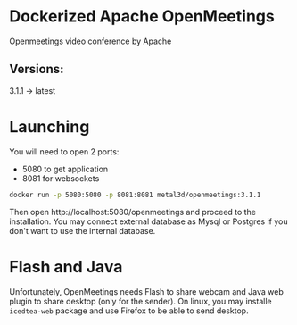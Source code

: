 # Dockerized Apache OpenMeetings

Openmeetings video conference by Apache

## Versions:

3.1.1 -> latest

# Launching

You will need to open 2 ports:

- 5080 to get application
- 8081 for websockets

```bash
docker run -p 5080:5080 -p 8081:8081 metal3d/openmeetings:3.1.1
```

Then open http://localhost:5080/openmeetings and proceed to the installation. You may connect external database as Mysql or Postgres if you don't want to use the internal database.

# Flash and Java

Unfortunately, OpenMeetings needs Flash to share webcam and Java web plugin to share desktop (only for the sender). On linux, you may installe `icedtea-web` package and use Firefox to be able to send desktop.


